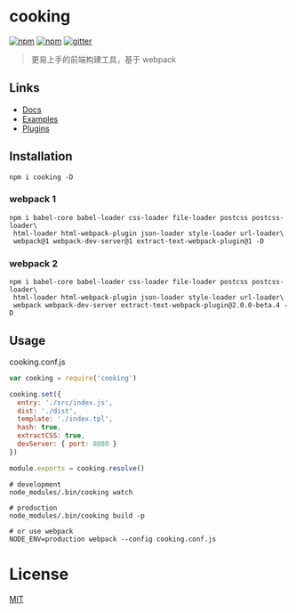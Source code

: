 # cooking
[![npm](https://img.shields.io/npm/dm/cooking.svg?maxAge=2592000)]()
[![npm](https://img.shields.io/npm/v/cooking.svg?maxAge=6000)](https://www.npmjs.com/package/cooking)
[![gitter](https://img.shields.io/gitter/room/QingWei-Li/cooking.svg?maxAge=2592000)](https://gitter.im/QingWei-Li/cooking?utm_source=share-link&utm_medium=link&utm_campaign=share-link)

> 更易上手的前端构建工具，基于 webpack


## Links
- [Docs](http://cookingjs.github.io)
- [Examples](https://github.com/cooking-demo)
- [Plugins](https://github.com/cookingjs)

## Installation
```shell
npm i cooking -D
```

### webpack 1
```shell
npm i babel-core babel-loader css-loader file-loader postcss postcss-loader\
 html-loader html-webpack-plugin json-loader style-loader url-loader\
 webpack@1 webpack-dev-server@1 extract-text-webpack-plugin@1 -D
```

### webpack 2
```shell
npm i babel-core babel-loader css-loader file-loader postcss postcss-loader\
 html-loader html-webpack-plugin json-loader style-loader url-loader\
 webpack webpack-dev-server extract-text-webpack-plugin@2.0.0-beta.4 -D
```

## Usage

cooking.conf.js
```javascript
var cooking = require('cooking')

cooking.set({
  entry: './src/index.js',
  dist: './dist',
  template: './index.tpl',
  hash: true,
  extractCSS: true,
  devServer: { port: 8080 }
})

module.exports = cooking.resolve()
```

```shell
# development
node_modules/.bin/cooking watch

# production
node_modules/.bin/cooking build -p

# or use webpack
NODE_ENV=production webpack --config cooking.conf.js
```

# License
[MIT](https://github.com/ElemeFE/cooking/LICENSE)
